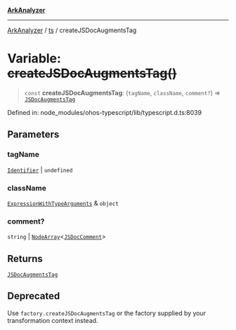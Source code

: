 [**ArkAnalyzer**](../../../../README.md)

***

[ArkAnalyzer](../../../../globals.md) / [ts](../README.md) / createJSDocAugmentsTag

# Variable: ~~createJSDocAugmentsTag()~~

> `const` **createJSDocAugmentsTag**: (`tagName`, `className`, `comment?`) => [`JSDocAugmentsTag`](../interfaces/JSDocAugmentsTag.md)

Defined in: node\_modules/ohos-typescript/lib/typescript.d.ts:8039

## Parameters

### tagName

[`Identifier`](../interfaces/Identifier.md) | `undefined`

### className

[`ExpressionWithTypeArguments`](../interfaces/ExpressionWithTypeArguments.md) & `object`

### comment?

`string` | [`NodeArray`](../interfaces/NodeArray.md)\<[`JSDocComment`](../type-aliases/JSDocComment.md)\>

## Returns

[`JSDocAugmentsTag`](../interfaces/JSDocAugmentsTag.md)

## Deprecated

Use `factory.createJSDocAugmentsTag` or the factory supplied by your transformation context instead.
